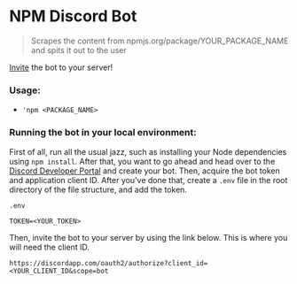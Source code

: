 # NPM Discord Bot

> Scrapes the content from npmjs.org/package/YOUR_PACKAGE_NAME and spits it out to the user

[Invite](https://discordapp.com/oauth2/authorize?client_id=651235796459716651&scope=bot) the bot to your server!

### Usage:

- `'npm <PACKAGE_NAME>`

### Running the bot in your local environment:

First of all, run all the usual jazz, such as installing your Node dependencies using `npm install`. After that, you want to go ahead and head over to the [Discord Developer Portal](https://discordapp.com/developers/applications/) and create your bot. Then, acquire the bot token and application client ID. After you've done that, create a `.env` file in the root directory of the file structure, and add the token.

`.env`
```env
TOKEN=<YOUR_TOKEN>
```

Then, invite the bot to your server by using the link below. This is where you will need the client ID.

`https://discordapp.com/oauth2/authorize?client_id=<YOUR_CLIENT_ID&scope=bot`
